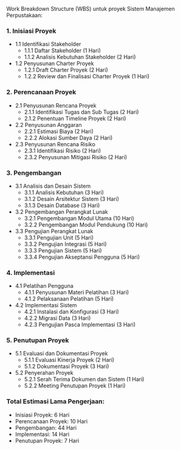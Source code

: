 Work Breakdown Structure (WBS) untuk proyek Sistem Manajemen Perpustakaan:

### 1. Inisiasi Proyek

- 1.1 Identifikasi Stakeholder
  - 1.1.1 Daftar Stakeholder (1 Hari)
  - 1.1.2 Analisis Kebutuhan Stakeholder (2 Hari)
- 1.2 Penyusunan Charter Proyek
  - 1.2.1 Draft Charter Proyek (2 Hari)
  - 1.2.2 Review dan Finalisasi Charter Proyek (1 Hari)

### 2. Perencanaan Proyek

- 2.1 Penyusunan Rencana Proyek
  - 2.1.1 Identifikasi Tugas dan Sub Tugas (2 Hari)
  - 2.1.2 Penentuan Timeline Proyek (2 Hari)
- 2.2 Penyusunan Anggaran
  - 2.2.1 Estimasi Biaya (2 Hari)
  - 2.2.2 Alokasi Sumber Daya (2 Hari)
- 2.3 Penyusunan Rencana Risiko
  - 2.3.1 Identifikasi Risiko (2 Hari)
  - 2.3.2 Penyusunan Mitigasi Risiko (2 Hari)

### 3. Pengembangan

- 3.1 Analisis dan Desain Sistem
  - 3.1.1 Analisis Kebutuhan (3 Hari)
  - 3.1.2 Desain Arsitektur Sistem (3 Hari)
  - 3.1.3 Desain Database (3 Hari)
- 3.2 Pengembangan Perangkat Lunak
  - 3.2.1 Pengembangan Modul Utama (10 Hari)
  - 3.2.2 Pengembangan Modul Pendukung (10 Hari)
- 3.3 Pengujian Perangkat Lunak
  - 3.3.1 Pengujian Unit (5 Hari)
  - 3.3.2 Pengujian Integrasi (5 Hari)
  - 3.3.3 Pengujian Sistem (5 Hari)
  - 3.3.4 Pengujian Akseptansi Pengguna (5 Hari)

### 4. Implementasi

- 4.1 Pelatihan Pengguna
  - 4.1.1 Penyusunan Materi Pelatihan (3 Hari)
  - 4.1.2 Pelaksanaan Pelatihan (5 Hari)
- 4.2 Implementasi Sistem
  - 4.2.1 Instalasi dan Konfigurasi (3 Hari)
  - 4.2.2 Migrasi Data (3 Hari)
  - 4.2.3 Pengujian Pasca Implementasi (3 Hari)

### 5. Penutupan Proyek

- 5.1 Evaluasi dan Dokumentasi Proyek
  - 5.1.1 Evaluasi Kinerja Proyek (2 Hari)
  - 5.1.2 Dokumentasi Proyek (3 Hari)
- 5.2 Penyerahan Proyek
  - 5.2.1 Serah Terima Dokumen dan Sistem (1 Hari)
  - 5.2.2 Meeting Penutupan Proyek (1 Hari)

### Total Estimasi Lama Pengerjaan:

- Inisiasi Proyek: 6 Hari
- Perencanaan Proyek: 10 Hari
- Pengembangan: 44 Hari
- Implementasi: 14 Hari
- Penutupan Proyek: 7 Hari
